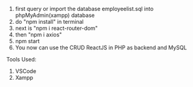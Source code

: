 1. first query or import the database employeelist.sql into phpMyAdmin(xampp) database
2. do "npm install" in terminal
3. next is "npm i react-router-dom"
4. then "npm i axios"
5. npm start
5. You now can use the CRUD ReactJS in PHP as backend and MySQL


Tools Used:
1. VSCode
2. Xampp